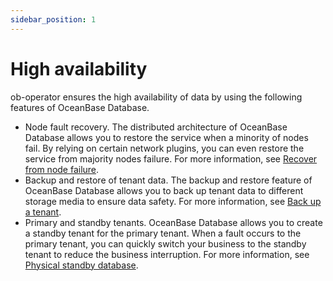 ```yaml
---
sidebar_position: 1
---
```


# High availability

ob-operator ensures the high availability of data by using the following features of OceanBase Database.

* Node fault recovery. The distributed architecture of OceanBase Database allows you to restore the service when a minority of nodes fail. By relying on certain network plugins, you can even restore the service from majority nodes failure. For more information, see [Recover from node failure](300.disaster-recovery-of-ob-operator.md).
* Backup and restore of tenant data. The backup and restore feature of OceanBase Database allows you to back up tenant data to different storage media to ensure data safety. For more information, see [Back up a tenant](400.tenant-backup-of-ob-operator.md).
* Primary and standby tenants. OceanBase Database allows you to create a standby tenant for the primary tenant. When a fault occurs to the primary tenant, you can quickly switch your business to the standby tenant to reduce the business interruption. For more information, see [Physical standby database](600.standby-tenant-of-ob-operator.md).
